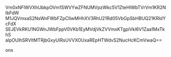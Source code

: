 Vm0xNFlWVXhUbkpOVm1SWVYwZFNUMVpzWkc5V1ZteHlWbTVrVm1KR2NIbFdW
M1JQVmxaS2NsWnFWbFZpClIwMHhXV3RhU21Rd05VbGpSbHBUQ21KRldYcFdX
SEJEVkRKU1NGWnJWbFppV0VKb1EyMVdjVkZVVmxKTgpiVkl6V1Zaa1MxTkhS
alpOUlhSRVltMTRjbGxyUlRsUVVXOUxaREpHTWdvS2NucHcKCmVwaQ==

onx